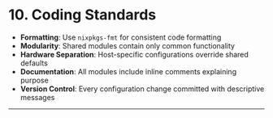 # 10. Coding Standards
- **Formatting**: Use `nixpkgs-fmt` for consistent code formatting
- **Modularity**: Shared modules contain only common functionality
- **Hardware Separation**: Host-specific configurations override shared defaults
- **Documentation**: All modules include inline comments explaining purpose
- **Version Control**: Every configuration change committed with descriptive messages

---